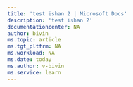 ```yaml
---
title: 'test ishan 2 | Microsoft Docs'
description: 'test ishan 2'
documentationcenter: NA
author: bivin
ms.topic: article
ms.tgt_pltfrm: NA
ms.workload: NA
ms.date: today
ms.author: v-bivin
ms.service: learn
---
```



